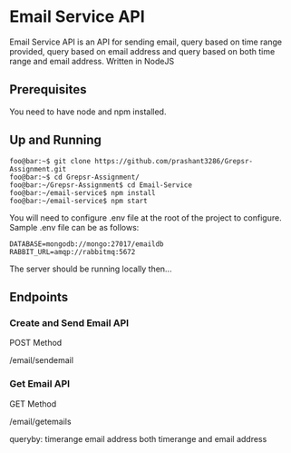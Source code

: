 # Email Service API

Email Service API is an API for sending email, query based on time range provided, query based on email address and query based on both time range and email address. Written in NodeJS

## Prerequisites

You need to have node and npm installed.

## Up and Running
```console
foo@bar:~$ git clone https://github.com/prashant3286/Grepsr-Assignment.git
foo@bar:~$ cd Grepsr-Assignment/
foo@bar:~/Grepsr-Assignment$ cd Email-Service
foo@bar:~/email-service$ npm install
foo@bar:~/email-service$ npm start
```
You will need to configure .env file at the root of the project to configure. Sample .env file can be as follows:
```console
DATABASE=mongodb://mongo:27017/emaildb
RABBIT_URL=amqp://rabbitmq:5672
```
The server should be running locally then...


## Endpoints

### Create and Send Email API

POST Method

/email/sendemail

### Get Email API

GET Method

/email/getemails

queryby:
timerange
email address
both timerange and email address
